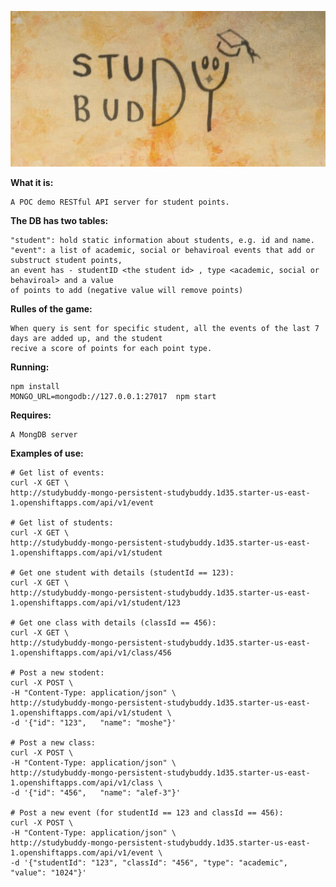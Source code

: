 ![logo](/public/images/logo.jpg)

**What it is:**

    A POC demo RESTful API server for student points.

**The DB has two tables:**

    "student": hold static information about students, e.g. id and name.
    "event": a list of academic, social or behaviroal events that add or substruct student points,
    an event has - studentID <the student id> , type <academic, social or behaviroal> and a value
    of points to add (negative value will remove points)

**Rulles of the game:**

    When query is sent for specific student, all the events of the last 7 days are added up, and the student
    recive a score of points for each point type.


**Running:**

    npm install
    MONGO_URL=mongodb://127.0.0.1:27017  npm start

**Requires:**

    A MongDB server

**Examples of use:**

    # Get list of events:
    curl -X GET \
    http://studybuddy-mongo-persistent-studybuddy.1d35.starter-us-east-1.openshiftapps.com/api/v1/event

    # Get list of students:
    curl -X GET \
    http://studybuddy-mongo-persistent-studybuddy.1d35.starter-us-east-1.openshiftapps.com/api/v1/student

    # Get one student with details (studentId == 123):
    curl -X GET \
    http://studybuddy-mongo-persistent-studybuddy.1d35.starter-us-east-1.openshiftapps.com/api/v1/student/123

    # Get one class with details (classId == 456):
    curl -X GET \
    http://studybuddy-mongo-persistent-studybuddy.1d35.starter-us-east-1.openshiftapps.com/api/v1/class/456

    # Post a new stodent:
    curl -X POST \
    -H "Content-Type: application/json" \
    http://studybuddy-mongo-persistent-studybuddy.1d35.starter-us-east-1.openshiftapps.com/api/v1/student \
    -d '{"id": "123",	"name": "moshe"}'

    # Post a new class:
    curl -X POST \
    -H "Content-Type: application/json" \
    http://studybuddy-mongo-persistent-studybuddy.1d35.starter-us-east-1.openshiftapps.com/api/v1/class \
    -d '{"id": "456",	"name": "alef-3"}'

    # Post a new event (for studentId == 123 and classId == 456):
    curl -X POST \
    -H "Content-Type: application/json" \
    http://studybuddy-mongo-persistent-studybuddy.1d35.starter-us-east-1.openshiftapps.com/api/v1/event \
    -d '{"studentId": "123", "classId": "456", "type": "academic", "value": "1024"}'
